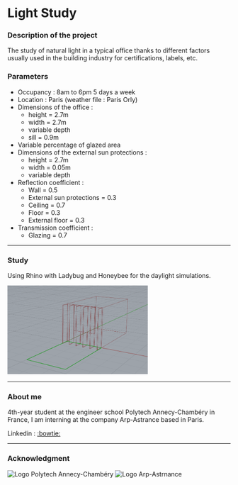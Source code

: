# Light Study

### Description of the project
The study of natural light in a typical office thanks to different factors usually used in the building industry for certifications, labels, etc.

### Parameters
- Occupancy : 8am to 6pm 5 days a week
- Location : Paris (weather file : Paris Orly)
- Dimensions of the office : 
     - height = 2.7m
     - width = 2.7m
     - variable depth
     - sill = 0.9m
-	Variable percentage of glazed area 
- Dimensions of the external sun protections :
     - height = 2.7m
     - width = 0.05m
     - variable depth
- Reflection coefficient :
     - Wall = 0.5
     - External sun protections = 0.3
     - Ceiling = 0.7
     - Floor = 0.3
     - External floor = 0.3
- Transmission coefficient :
     - Glazing = 0.7
     
---

### Study

Using Rhino with Ladybug and Honeybee for the daylight simulations.

<img src="Rhino Files/photos/office exemple 1.PNG" height="200"/>

---

### About me
4th-year student at the engineer school Polytech Annecy-Chambéry in France, I am interning at the company Arp-Astrance based in Paris. 

Linkedin : <a href="http://www.linkedin.com/in/lenad-antoni">:bowtie:</a>

---

### Acknowledgment
<img src="https://upload.wikimedia.org/wikipedia/commons/f/f0/Logo_Reseau_Polytech.svg" height="150" title="Logo Polytech Annecy-Chambéry" alt="Logo Polytech Annecy-Chambéry"> <img src="https://pbs.twimg.com/media/Dd5jLDXUQAEaQIl.jpg" height="150" title="Logo Arp-Astrnance" alt="Logo Arp-Astrnance">
